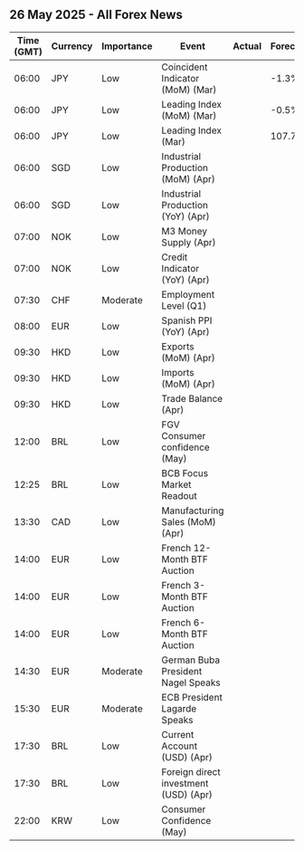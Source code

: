 ## 26 May 2025 - All Forex News

| Time (GMT) | Currency | Importance | Event | Actual | Forecast | Previous |
|------|----------|------------|-------|--------|----------|----------|
| 06:00 | JPY | Low | Coincident Indicator (MoM) (Mar) |  | -1.3% | 0.9% |
| 06:00 | JPY | Low | Leading Index (MoM) (Mar) |  | -0.5% | -0.3% |
| 06:00 | JPY | Low | Leading Index (Mar) |  | 107.7 | 107.9 |
| 06:00 | SGD | Low | Industrial Production (MoM) (Apr) |  |  | -3.6% |
| 06:00 | SGD | Low | Industrial Production (YoY) (Apr) |  |  | 5.8% |
| 07:00 | NOK | Low | M3 Money Supply (Apr) |  |  | 3,316.1B |
| 07:00 | NOK | Low | Credit Indicator (YoY) (Apr) |  |  | 3.8% |
| 07:30 | CHF | Moderate | Employment Level (Q1) |  |  | 5.534M |
| 08:00 | EUR | Low | Spanish PPI (YoY) (Apr) |  |  | 4.9% |
| 09:30 | HKD | Low | Exports (MoM) (Apr) |  |  | 18.5% |
| 09:30 | HKD | Low | Imports (MoM) (Apr) |  |  | 16.6% |
| 09:30 | HKD | Low | Trade Balance (Apr) |  |  | -45.4B |
| 12:00 | BRL | Low | FGV Consumer confidence (May) |  |  | 84.8 |
| 12:25 | BRL | Low | BCB Focus Market Readout |  |  |  |
| 13:30 | CAD | Low | Manufacturing Sales (MoM) (Apr) |  |  | -1.4% |
| 14:00 | EUR | Low | French 12-Month BTF Auction |  |  | 1.947% |
| 14:00 | EUR | Low | French 3-Month BTF Auction |  |  | 2.042% |
| 14:00 | EUR | Low | French 6-Month BTF Auction |  |  | 2.011% |
| 14:30 | EUR | Moderate | German Buba President Nagel Speaks |  |  |  |
| 15:30 | EUR | Moderate | ECB President Lagarde Speaks |  |  |  |
| 17:30 | BRL | Low | Current Account (USD) (Apr) |  |  | -2.25B |
| 17:30 | BRL | Low | Foreign direct investment (USD) (Apr) |  |  | 5.99B |
| 22:00 | KRW | Low | Consumer Confidence (May) |  |  | 93.8 |
